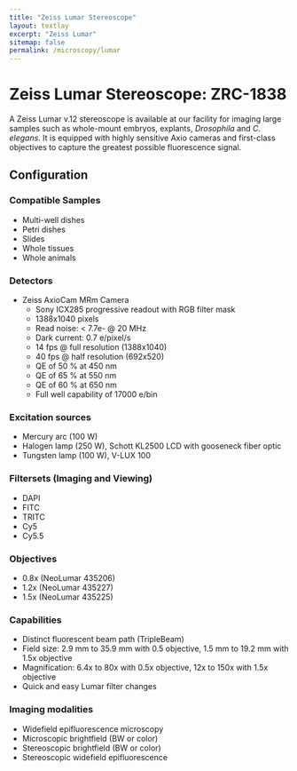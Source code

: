 ```yaml
---
title: "Zeiss Lumar Stereoscope"
layout: textlay
excerpt: "Zeiss Lumar"
sitemap: false
permalink: /microscopy/lumar
---
```


# Zeiss Lumar Stereoscope: ZRC-1838

A Zeiss Lumar v.12 stereoscope is available at our facility for imaging large samples such as whole-mount embryos, explants, *Drosophila* and *C. elegans*. It is equipped with highly sensitive Axio cameras and first-class objectives to capture the greatest possible fluorescence signal.

## Configuration

### Compatible Samples

- Multi-well dishes
- Petri dishes
- Slides
- Whole tissues
- Whole animals

### Detectors

- Zeiss AxioCam MRm Camera
	- Sony ICX285 progressive readout with RGB filter mask
	- 1388x1040 pixels
	- Read noise: < 7.7e- @ 20 MHz
	- Dark current: 0.7 e/pixel/s
	- 14 fps @ full resolution (1388x1040)
	- 40 fps @ half resolution (692x520)
	- QE of 50 % at 450 nm
	- QE of 65 % at 550 nm
	- QE of 60 % at 650 nm
	- Full well capability of 17000 e/bin

### Excitation sources

- Mercury arc (100 W)
- Halogen lamp (250 W), Schott KL2500 LCD with gooseneck fiber optic
- Tungsten lamp (100 W), V-LUX 100

### Filtersets (Imaging and Viewing)

- DAPI
- FITC
- TRITC
- Cy5
- Cy5.5

### Objectives

- 0.8x (NeoLumar 435206)
- 1.2x (NeoLumar 435227)
- 1.5x (NeoLumar 435225)

### Capabilities

- Distinct fluorescent beam path (TripleBeam)
- Field size: 2.9 mm to 35.9 mm with 0.5 objective, 1.5 mm to 19.2 mm with 1.5x objective
- Magnification: 6.4x to 80x with 0.5x objective, 12x to 150x with 1.5x objective
- Quick and easy Lumar filter changes

### Imaging modalities

- Widefield epifluorescence microscopy
- Microscopic brightfield (BW or color)
- Stereoscopic brightfield (BW or color)
- Stereoscopic widefield epifluorescence

